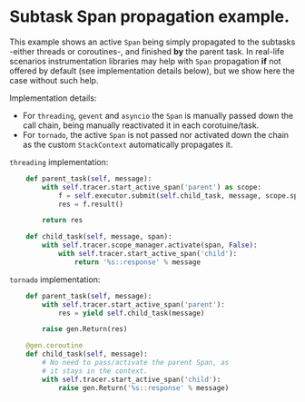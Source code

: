 # Subtask Span propagation example.

This example shows an active `Span` being simply propagated to the subtasks -either threads or coroutines-, and finished **by** the parent task. In real-life scenarios instrumentation libraries may help with `Span` propagation **if** not offered by default (see implementation details below), but we show here the case without such help.

Implementation details:
- For `threading`, `gevent` and `asyncio` the `Span` is manually passed down the call chain, being manually reactivated it in each corotuine/task.
- For `tornado`, the active `Span` is not passed nor activated down the chain as the custom `StackContext` automatically propagates it.

`threading` implementation:
```python
    def parent_task(self, message):
        with self.tracer.start_active_span('parent') as scope:
            f = self.executor.submit(self.child_task, message, scope.span)
            res = f.result()

        return res

    def child_task(self, message, span):
        with self.tracer.scope_manager.activate(span, False):
            with self.tracer.start_active_span('child'):
                return '%s::response' % message
```

`tornado` implementation:
```python
    def parent_task(self, message):
        with self.tracer.start_active_span('parent'):
            res = yield self.child_task(message)

        raise gen.Return(res)

    @gen.coroutine
    def child_task(self, message):
        # No need to pass/activate the parent Span, as
        # it stays in the context.
        with self.tracer.start_active_span('child'):
            raise gen.Return('%s::response' % message)
```
